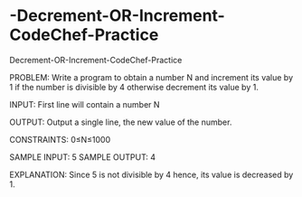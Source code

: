 # -Decrement-OR-Increment-CodeChef-Practice
 Decrement-OR-Increment-CodeChef-Practice

PROBLEM:
Write a program to obtain a number N
and increment its value by 1 if the number is divisible by 4 otherwise
decrement its value by 1.

INPUT:
First line will contain a number N

OUTPUT:
Output a single line, the new value of the number.

CONSTRAINTS:
0≤N≤1000

SAMPLE INPUT:
5
SAMPLE OUTPUT:
4

EXPLANATION:
Since 5 is not divisible by 4 hence, its value is decreased by 1.

